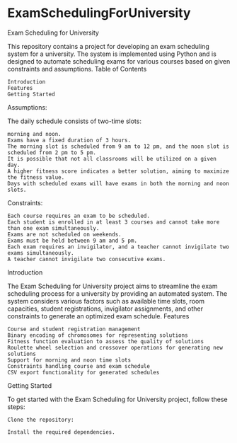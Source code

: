 # ExamSchedulingForUniversity
Exam Scheduling for University

This repository contains a project for developing an exam scheduling system for a university. The system is implemented using Python and is designed to automate scheduling exams for various courses based on given constraints and assumptions.
Table of Contents

    Introduction
    Features
    Getting Started

Assumptions:

The daily schedule consists of two-time slots:

    morning and noon.
    Exams have a fixed duration of 3 hours.
    The morning slot is scheduled from 9 am to 12 pm, and the noon slot is scheduled from 2 pm to 5 pm.
    It is possible that not all classrooms will be utilized on a given day.
    A higher fitness score indicates a better solution, aiming to maximize the fitness value.
    Days with scheduled exams will have exams in both the morning and noon slots.

Constraints:

    Each course requires an exam to be scheduled.
    Each student is enrolled in at least 3 courses and cannot take more than one exam simultaneously.
    Exams are not scheduled on weekends.
    Exams must be held between 9 am and 5 pm.
    Each exam requires an invigilator, and a teacher cannot invigilate two exams simultaneously.
    A teacher cannot invigilate two consecutive exams.

Introduction

The Exam Scheduling for University project aims to streamline the exam scheduling process for a university by providing an automated system. The system considers various factors such as available time slots, room capacities, student registrations, invigilator assignments, and other constraints to generate an optimized exam schedule.
Features

    Course and student registration management
    Binary encoding of chromosomes for representing solutions
    Fitness function evaluation to assess the quality of solutions
    Roulette wheel selection and crossover operations for generating new solutions
    Support for morning and noon time slots
    Constraints handling course and exam schedule
    CSV export functionality for generated schedules

Getting Started

To get started with the Exam Scheduling for University project, follow these steps:

    Clone the repository:

    Install the required dependencies.

